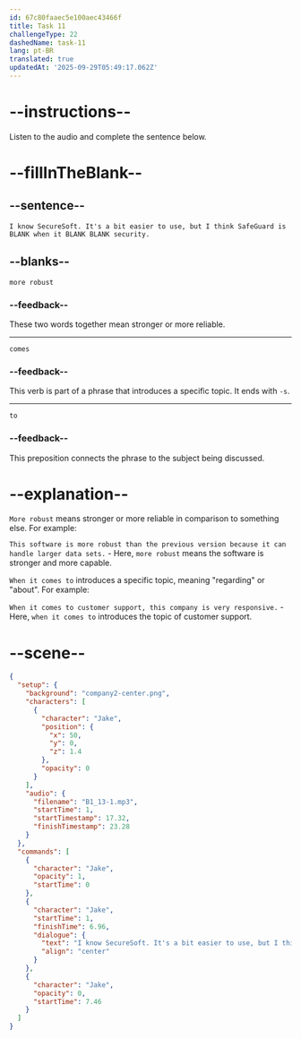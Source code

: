 ```yaml
---
id: 67c80faaec5e100aec43466f
title: Task 11
challengeType: 22
dashedName: task-11
lang: pt-BR
translated: true
updatedAt: '2025-09-29T05:49:17.062Z'
---
```


<!-- (audio) Jake: I know SecureSoft. It's a bit easier to use, but I think SafeGuard is more robust when it comes to security. -->

# --instructions--

Listen to the audio and complete the sentence below.

# --fillInTheBlank--

## --sentence--

`I know SecureSoft. It's a bit easier to use, but I think SafeGuard is BLANK when it BLANK BLANK security.`

## --blanks--

`more robust`

### --feedback--

These two words together mean stronger or more reliable.

---

`comes`

### --feedback--

This verb is part of a phrase that introduces a specific topic. It ends with `-s`.

---

`to`

### --feedback--

This preposition connects the phrase to the subject being discussed.

# --explanation--

`More robust` means stronger or more reliable in comparison to something else. For example:

`This software is more robust than the previous version because it can handle larger data sets.` - Here, `more robust` means the software is stronger and more capable.

`When it comes to` introduces a specific topic, meaning "regarding" or "about". For example:

`When it comes to customer support, this company is very responsive.` - Here, `when it comes to` introduces the topic of customer support.

# --scene--

```json
{
  "setup": {
    "background": "company2-center.png",
    "characters": [
      {
        "character": "Jake",
        "position": {
          "x": 50,
          "y": 0,
          "z": 1.4
        },
        "opacity": 0
      }
    ],
    "audio": {
      "filename": "B1_13-1.mp3",
      "startTime": 1,
      "startTimestamp": 17.32,
      "finishTimestamp": 23.28
    }
  },
  "commands": [
    {
      "character": "Jake",
      "opacity": 1,
      "startTime": 0
    },
    {
      "character": "Jake",
      "startTime": 1,
      "finishTime": 6.96,
      "dialogue": {
        "text": "I know SecureSoft. It's a bit easier to use, but I think Safeguard is more robust when it comes to security.",
        "align": "center"
      }
    },
    {
      "character": "Jake",
      "opacity": 0,
      "startTime": 7.46
    }
  ]
}
```
